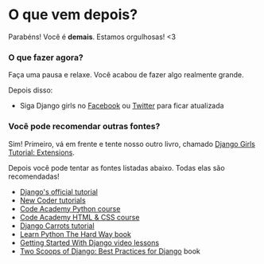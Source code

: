 # O que vem depois?

Parabéns! Você é **demais**. Estamos orgulhosas! <3

### O que fazer agora?

Faça uma pausa e relaxe. Você acabou de fazer algo realmente grande.

Depois disso:

*   Siga Django girls no [Facebook][1] ou [Twitter][2] para ficar atualizada

 [1]: http://facebook.com/djangogirls
 [2]: https://twitter.com/djangogirls

### Você pode recomendar outras fontes?

Sim! Primeiro, vá em frente e tente nosso outro livro, chamado [Django Girls Tutorial: Extensions][3].

 [3]: https://tutorial-extensions.djangogirls.org

Depois você pode tentar as fontes listadas abaixo. Todas elas são recomendadas! 
- [Django's official tutorial][4]
- [New Coder tutorials][5]
- [Code Academy Python course][6]
- [Code Academy HTML & CSS course][7]
- [Django Carrots tutorial][8]
- [Learn Python The Hard Way book][9]
- [Getting Started With Django video lessons][10]
- [Two Scoops of Django: Best Practices for Django][11] book

 [4]: https://docs.djangoproject.com/en/1.8/intro/tutorial01/
 [5]: http://newcoder.io/tutorials/
 [6]: https://www.codecademy.com/en/tracks/python
 [7]: https://www.codecademy.com/tracks/web
 [8]: https://github.com/ggcarrots/django-carrots/
 [9]: http://learnpythonthehardway.org/book/
 [10]: http://www.gettingstartedwithdjango.com/
 [11]: https://twoscoopspress.org/products/two-scoops-of-django-1-6
